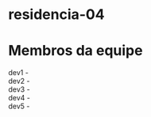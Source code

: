 # residencia-04

# Membros da equipe

dev1 -  <br/>
dev2 -  <br/>
dev3 -  <br/>
dev4 -  <br/>
dev5 -  <br/>
